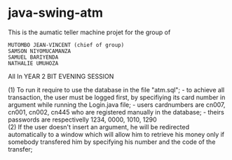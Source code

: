 # java-swing-atm

This is the aumatic teller machine projet for the group of

	MUTOMBO JEAN-VINCENT (chief of group)
	SAMSON NIYOMUCAMANZA
	SAMUEL BARIYENDA
	NATHALIE UMUHOZA

All In YEAR 2 BIT EVENING SESSION

(1) To run it require to use the database in the file "atm.sql"; 
       - to achieve all transaction, the user must be logged first, by specifiying its card number in
            argument while running the Login.java file;
       - users cardnumbers are cn007, cn001, cn002, cn445 who are registered manually in the database;
       - theirs passwords are respectivelly 1234, 0000, 1010, 1290  
(2) If the user doesn't insert an argument, he will be redirected automatically to a window which will
            allow him to retrieve his money only if somebody transfered him by specifying his number and 
            the code of the transfer;

    

